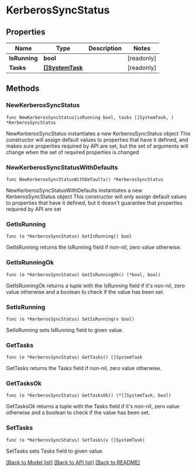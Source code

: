 # KerberosSyncStatus

## Properties

Name | Type | Description | Notes
------------ | ------------- | ------------- | -------------
**IsRunning** | **bool** |  | [readonly] 
**Tasks** | [**[]SystemTask**](SystemTask.md) |  | [readonly] 

## Methods

### NewKerberosSyncStatus

`func NewKerberosSyncStatus(isRunning bool, tasks []SystemTask, ) *KerberosSyncStatus`

NewKerberosSyncStatus instantiates a new KerberosSyncStatus object
This constructor will assign default values to properties that have it defined,
and makes sure properties required by API are set, but the set of arguments
will change when the set of required properties is changed

### NewKerberosSyncStatusWithDefaults

`func NewKerberosSyncStatusWithDefaults() *KerberosSyncStatus`

NewKerberosSyncStatusWithDefaults instantiates a new KerberosSyncStatus object
This constructor will only assign default values to properties that have it defined,
but it doesn't guarantee that properties required by API are set

### GetIsRunning

`func (o *KerberosSyncStatus) GetIsRunning() bool`

GetIsRunning returns the IsRunning field if non-nil, zero value otherwise.

### GetIsRunningOk

`func (o *KerberosSyncStatus) GetIsRunningOk() (*bool, bool)`

GetIsRunningOk returns a tuple with the IsRunning field if it's non-nil, zero value otherwise
and a boolean to check if the value has been set.

### SetIsRunning

`func (o *KerberosSyncStatus) SetIsRunning(v bool)`

SetIsRunning sets IsRunning field to given value.


### GetTasks

`func (o *KerberosSyncStatus) GetTasks() []SystemTask`

GetTasks returns the Tasks field if non-nil, zero value otherwise.

### GetTasksOk

`func (o *KerberosSyncStatus) GetTasksOk() (*[]SystemTask, bool)`

GetTasksOk returns a tuple with the Tasks field if it's non-nil, zero value otherwise
and a boolean to check if the value has been set.

### SetTasks

`func (o *KerberosSyncStatus) SetTasks(v []SystemTask)`

SetTasks sets Tasks field to given value.



[[Back to Model list]](../README.md#documentation-for-models) [[Back to API list]](../README.md#documentation-for-api-endpoints) [[Back to README]](../README.md)


